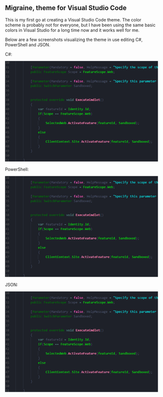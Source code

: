 ## Migraine, theme for Visual Studio Code
This is my first go at creating a Visual Studio Code theme. The color scheme is probably not for everyone, but I have been using the same basic colors in Visual Studio for a long time now and it works well for me.

Below are a few screenshots visualizing the theme in use editing C#, PowerShell and JSON.

C#:

![C# Screenshot][screenshot]

[screenshot]: https://raw.githubusercontent.com/jhagstrom/theme-migraine/master/images/screen1.png "C#"

PowerShell:

![PowerShell screenshot][screenshot]

[screenshot]: https://raw.githubusercontent.com/jhagstrom/theme-migraine/master/images/screen2.png "PowerShell"

JSON:

![JSON screenshot][screenshot]

[screenshot]: https://raw.githubusercontent.com/jhagstrom/theme-migraine/master/images/screen3.png "JSON"